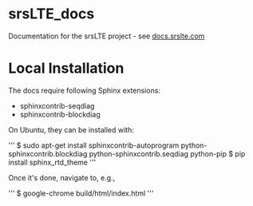 # srsLTE_docs
Documentation for the srsLTE project - see [docs.srslte.com](http://docs.srslte.com)

# Local Installation 

The docs require following Sphinx extensions:
- sphinxcontrib-seqdiag
- sphinxcontrib-blockdiag

On Ubuntu, they can be installed with:

'''
$ sudo apt-get install sphinxcontrib-autoprogram python-sphinxcontrib.blockdiag python-sphinxcontrib.seqdiag python-pip
$ pip install sphinx_rtd_theme
'''

Once it's done, navigate to, e.g.,

'''
$ google-chrome build/html/index.html
'''
